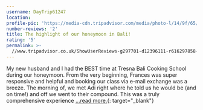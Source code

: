 ```yaml
---
username: DayTrip61247
location:
profile-pic: 'https://media-cdn.tripadvisor.com/media/photo-l/14/9f/65/d0/ryan-c.jpg'
number-reviews: '2'
title: The highlight of our honeymoon in Bali!
rating: '5'
permalink: >-
  //www.tripadvisor.co.uk/ShowUserReviews-g297701-d12396111-r616297858-Tresna_Bali_Cooking_School-Ubud_Bali.html
---
```


My new husband and I had the BEST time at Tresna Bali Cooking School during our honeymoon. From the very beginning, Frances was super responsive and helpful and booking our class via e-mail exchange was a breeze. The morning of, we met Adi right where he told us he would be (and on time!) and off we went to their compound. This was a truly comprehensive experience […read more.](//www.tripadvisor.co.uk/ShowUserReviews-g297701-d12396111-r616061054-Tresna_Bali_Cooking_School-Ubud_Bali.html){: target="_blank"}